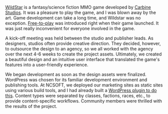 [WildStar](https://en.wikipedia.org/wiki/WildStar_(video_game)) is a fantasy/science fiction MMO game developed by [Carbine Studios](https://en.wikipedia.org/wiki/Carbine_Studios). It was a pleasure to play the game, and I was blown away by the art. Game development can take a long time, and Wildstar was no exception. [Free-to-play](https://en.wikipedia.org/wiki/Free-to-play) was introduced right when their game launched. It was just really inconvenient for everyone involved in the game. 

A kick-off meeting was held between the studio and publisher leads. As designers, studios often provide creative direction. They decided, however, to outsource the design to an agency, so we all worked with the agency over the next 4-6 weeks to create the project assets. Ultimately, we created a beautiful design and an intuitive user interface that translated the game's features into a user-friendly experience. 

We began development as soon as the design assets were finalized. WordPress was chosen for its familiar development environment and publishing tools. At NCSOFT, we deployed our marketing sites as static sites using various build tools, and I had already built a [WordPress plugin to do this](/projects/guildwars2-launch/). Content types were separated by classes, factions, races, etc., to provide content-specific workflows. Community members were thrilled with the results of the project.
